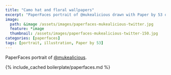 ```yaml
---
title: "Camo hat and floral wallpapers"
excerpt: "PaperFaces portrait of @mukealicious drawn with Paper by 53 on an iPad."
image: 
  path: &image /assets/images/paperfaces-mukealicious-twitter.jpg 
  feature: *image
  thumbnail: /assets/images/paperfaces-mukealicious-twitter-150.jpg
categories: [paperfaces]
tags: [portrait, illustration, Paper by 53]
---
```


PaperFaces portrait of [@mukealicious](https://twitter.com/mukealicious).

{% include_cached boilerplate/paperfaces.md %}
